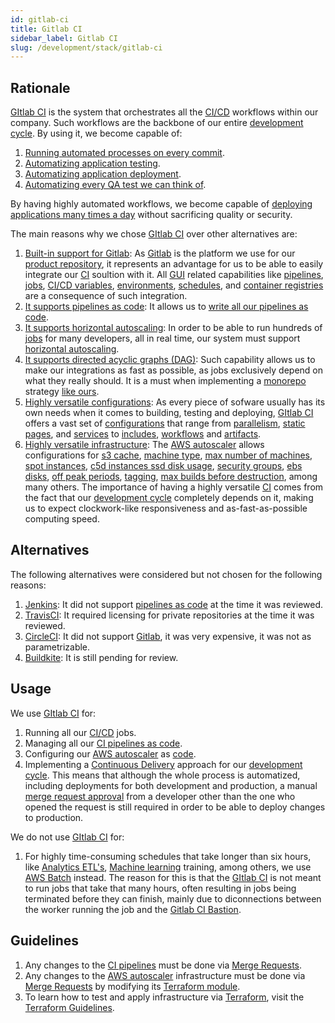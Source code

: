 ```yaml
---
id: gitlab-ci
title: Gitlab CI
sidebar_label: Gitlab CI
slug: /development/stack/gitlab-ci
---
```


## Rationale

[GItlab CI](https://docs.gitlab.com/ee/ci/)
is the system that orchestrates all the
[CI/CD](https://docs.gitlab.com/ee/ci/introduction/)
workflows within our company.
Such workflows are the backbone
of our entire
[development cycle](https://about.gitlab.com/stages-devops-lifecycle/).
By using it, we become capable of:

1. [Running automated processes on every commit](https://docs.gitlab.com/ee/ci/pipelines/).
1. [Automatizing application testing](https://gitlab.com/fluidattacks/product/-/blob/ee58e7a78990ef77ca032e4388d0e0bc49533799/integrates/.gitlab-ci.yml#L368).
1. [Automatizing application deployment](https://gitlab.com/fluidattacks/product/-/blob/ee58e7a78990ef77ca032e4388d0e0bc49533799/integrates/.gitlab-ci.yml#L130).
1. [Automatizing every QA test we can think of](https://gitlab.com/fluidattacks/product/-/blob/47d00a5ace02160becc82de533710f1155080b6d/.gitlab-ci.yml#L141).

By having highly automated workflows,
we become capable of
[deploying applications many times a day](https://gitlab.com/fluidattacks/product/-/commits/master)
without sacrificing quality or security.

The main reasons why we chose
[GItlab CI](https://docs.gitlab.com/ee/ci/)
over other alternatives are:

1. [Built-in support for Gitlab](https://docs.gitlab.com/runner/register/index.html):
As [Gitlab](https://about.gitlab.com/)
is the platform we use
for our [product repository](https://gitlab.com/fluidattacks/product),
it represents an advantage for us
to be able to easily integrate
our [CI](https://docs.gitlab.com/ee/ci/) soultion with it.
All [GUI](https://en.wikipedia.org/wiki/Graphical_user_interface)
related capabilities like
[pipelines](https://docs.gitlab.com/ee/ci/pipelines/),
[jobs](https://docs.gitlab.com/ee/ci/jobs/),
[CI/CD variables](https://docs.gitlab.com/ee/ci/variables/README.html),
[environments](https://docs.gitlab.com/ee/ci/environments/),
[schedules](https://docs.gitlab.com/ee/ci/pipelines/schedules.html),
and
[container registries](https://docs.gitlab.com/ee/user/packages/)
are a consequence of such integration.
1. [It supports pipelines as code](https://about.gitlab.com/topics/ci-cd/pipeline-as-code/):
It allows us to
[write all our pipelines as code](https://gitlab.com/fluidattacks/product/-/blob/ee58e7a78990ef77ca032e4388d0e0bc49533799/.gitlab-ci.yml).
1. [It supports horizontal autoscaling](https://docs.gitlab.com/runner/configuration/runner_autoscale_aws/):
In order to be able to run
hundreds of [jobs](https://docs.gitlab.com/ee/ci/jobs/)
for many developers,
all in real time,
our system must support
[horizontal autoscaling](https://www.section.io/blog/scaling-horizontally-vs-vertically/).
1. [It supports directed acyclic graphs (DAG)](https://docs.gitlab.com/ee/ci/directed_acyclic_graph/):
Such capability allows us to make
our integrations as fast as possible,
as jobs exclusively depend on what they really should.
It is a must when implementing a [monorepo](https://en.wikipedia.org/wiki/Monorepo)
strategy [like ours](https://gitlab.com/fluidattacks/product).
1. [Highly versatile configurations](https://docs.gitlab.com/ee/ci/yaml/):
As every piece of sofware
usually has its own needs
when it comes to
building, testing and deploying,
[GItlab CI](https://docs.gitlab.com/ee/ci/)
offers a vast set of
[configurations](https://docs.gitlab.com/ee/ci/yaml/)
that range from
[parallelism](https://docs.gitlab.com/ee/ci/yaml/#parallel),
[static pages](https://docs.gitlab.com/ee/ci/yaml/#pages),
and [services](https://docs.gitlab.com/ee/ci/yaml/#services)
to
[includes](https://docs.gitlab.com/ee/ci/yaml/#include),
[workflows](https://docs.gitlab.com/ee/ci/yaml/#workflow)
and [artifacts](https://docs.gitlab.com/ee/ci/yaml/#artifacts).
1. [Highly versatile infrastructure](https://docs.gitlab.com/runner/configuration/advanced-configuration.html):
The [AWS autoscaler](https://docs.gitlab.com/runner/configuration/runner_autoscale_aws/)
allows configurations for
[s3 cache](https://docs.gitlab.com/runner/configuration/runner_autoscale_aws/#the-runnerscache-section),
[machine type](https://aws.amazon.com/ec2/instance-types/),
[max number of machines](https://docs.gitlab.com/runner/configuration/runner_autoscale_aws/#the-global-section),
[spot instances](https://docs.gitlab.com/runner/configuration/runner_autoscale_aws/#cutting-down-costs-with-amazon-ec2-spot-instances),
[c5d instances ssd disk usage](https://gitlab.com/fluidattacks/product/-/blob/ee58e7a78990ef77ca032e4388d0e0bc49533799/makes/applications/makes/ci/src/config.toml#L56),
[security groups](https://gitlab.com/fluidattacks/product/-/blob/ee58e7a78990ef77ca032e4388d0e0bc49533799/makes/applications/makes/ci/src/config.toml#L115),
[ebs disks](https://gitlab.com/fluidattacks/product/-/blob/ee58e7a78990ef77ca032e4388d0e0bc49533799/makes/applications/makes/ci/src/config.toml#L118),
[off peak periods](https://gitlab.com/fluidattacks/product/-/blob/ee58e7a78990ef77ca032e4388d0e0bc49533799/makes/applications/makes/ci/src/config.toml#L121),
[tagging](https://gitlab.com/fluidattacks/product/-/blob/ee58e7a78990ef77ca032e4388d0e0bc49533799/makes/applications/makes/ci/src/config.toml#L232),
[max builds before destruction](https://gitlab.com/fluidattacks/product/-/blob/ee58e7a78990ef77ca032e4388d0e0bc49533799/makes/applications/makes/ci/src/config.toml#L223),
among many others.
The importance of having
a highly versatile [CI](https://docs.gitlab.com/ee/ci/)
comes from the fact
that our
[development cycle](https://about.gitlab.com/stages-devops-lifecycle/)
completely depends on it,
making us to expect
clockwork-like responsiveness
and as-fast-as-possible
computing speed.

## Alternatives

The following alternatives were considered
but not chosen for the following reasons:

1. [Jenkins](https://www.jenkins.io/):
It did not support
[pipelines as code](https://about.gitlab.com/topics/ci-cd/pipeline-as-code/)
at the time it was reviewed.
1. [TravisCI](https://travis-ci.com/):
It required licensing
for private repositories
at the time it was reviewed.
1. [CircleCI](https://circleci.com/):
It did not support [Gitlab](https://about.gitlab.com/),
it was very expensive,
it was not as parametrizable.
1. [Buildkite](https://buildkite.com/):
It is still pending for review.

## Usage

We use [GItlab CI](https://docs.gitlab.com/ee/ci/) for:

1. Running all our
[CI/CD](https://docs.gitlab.com/ee/ci/introduction/) jobs.
1. Managing all our
[CI pipelines as code](https://gitlab.com/fluidattacks/product/-/blob/47d00a5ace02160becc82de533710f1155080b6d/.gitlab-ci.yml).
1. Configuring our
[AWS autoscaler](https://docs.gitlab.com/runner/configuration/runner_autoscale_aws/)
as
[code](https://gitlab.com/fluidattacks/product/-/tree/47d00a5ace02160becc82de533710f1155080b6d/makes/applications/makes/ci/src).
1. Implementing a
[Continuous Delivery](https://semaphoreci.com/blog/2017/07/27/what-is-the-difference-between-continuous-integration-continuous-deployment-and-continuous-delivery.html)
approach for our
[development cycle](https://about.gitlab.com/stages-devops-lifecycle/).
This means that although the whole process is automatized,
including deployments
for both development and production,
a manual [merge request approval](https://docs.gitlab.com/ee/user/project/merge_requests/approvals/)
from a developer other than the one
who opened the request
is still required in order to
be able to deploy changes to production.

We do not use [GItlab CI](https://docs.gitlab.com/ee/ci/) for:

1. For highly time-consuming schedules
that take longer than six hours,
like
[Analytics ETL's](https://en.wikipedia.org/wiki/Extract,_transform,_load),
[Machine learning](https://en.wikipedia.org/wiki/Machine_learning) training,
among others,
we use [AWS Batch](https://aws.amazon.com/batch/) instead.
The reason for this is that the
[GItlab CI](https://docs.gitlab.com/ee/ci/)
is not meant to run jobs that take that many hours,
often resulting in jobs being terminated
before they can finish,
mainly due to diconnections between the
worker running the job and the
[Gitlab CI Bastion](https://docs.gitlab.com/runner/configuration/autoscale.html).

## Guidelines

1. Any changes to the
[CI pipelines](https://gitlab.com/fluidattacks/product/-/blob/47d00a5ace02160becc82de533710f1155080b6d/.gitlab-ci.yml)
must be done via
[Merge Requests](https://docs.gitlab.com/ee/user/project/merge_requests/).
1. Any changes to the
[AWS autoscaler](https://docs.gitlab.com/runner/configuration/runner_autoscale_aws/)
infrastructure must be done via
[Merge Requests](https://docs.gitlab.com/ee/user/project/merge_requests/)
by modifying its
[Terraform module](https://gitlab.com/fluidattacks/product/-/tree/47d00a5ace02160becc82de533710f1155080b6d/makes/applications/makes/ci/src/terraform).
1. To learn how to test and apply infrastructure
via [Terraform](https://www.terraform.io/),
visit the [Terraform Guidelines](terraform#guidelines).
